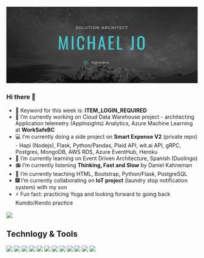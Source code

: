[![Header](https://github.com/mjtoolbox/mjtoolbox/blob/main/githubimg4.png "Header")](https://mjtoolbox.wordpress.com/)

### Hi there 👋
- 🔑 Keyword for this week is: **ITEM_LOGIN_REQUIRED**
- 🔭 I’m currently working on Cloud Data Warehouse project - architecting Application telemetry (AppInsights) Analytics, Azure Machine Learning at **WorkSafeBC**
- 💻 I’m currently doing a side project on **Smart Expense V2** (private repo) - Hapi (Nodejs), Flask, Python/Pandas, Plaid API, wit.ai API, gRPC, Postgres, MongoDB, AWS RDS, Azure EventHub, Heroku
- 🌱 I’m currently learning on Event Driven Architecture, Spanish (Duolingo)
- 📻 I’m currently listening **Thinking, Fast and Slow** by Daniel Kahneman
- 📝 I’m currently teaching HTML, Bootstrap, Python/Flask, PostgreSQL
- 🎆 I’m currently collaborating on **IoT project** (laundry stop notification system) with my son
- ⚡ Fun fact: practicing Yoga and looking forward to going back Kumdo/Kendo practice

<img align="center" src="https://github-readme-stats.vercel.app/api?username=mjtoolbox&theme=dark" />

## Technlogy & Tools
![](https://img.shields.io/badge/Code-Java-informational?style=flat&logoColor=white&color=2bbc8a)
![](https://img.shields.io/badge/Code-Javascript-informational?style=flat&logoColor=white&color=2bbc8a)
![](https://img.shields.io/badge/Code-Python-informational?style=flat&logoColor=white&color=2bbc8a)
![](https://img.shields.io/badge/Frame-Spring-informational?style=flat&logoColor=white&color=2bbc8a)
![](https://img.shields.io/badge/Frame-React-informational?style=flat&logoColor=white&color=2bbc8a)
![](https://img.shields.io/badge/Frame-ReactNative-informational?style=flat&logoColor=white&color=2bbc8a)
![](https://img.shields.io/badge/Frame-Flask-informational?style=flat&logoColor=white&color=2bbc8a)
![](https://img.shields.io/badge/Tool-Docker-informational?style=flat&logoColor=white&color=2bbc8a)
![](https://img.shields.io/badge/DB-PostgreSQL-informational?style=flat&logoColor=white&color=2bbc8a)
![](https://img.shields.io/badge/DB-MongoDB-informational?style=flat&logoColor=white&color=2bbc8a)
![](https://img.shields.io/badge/Cloud-Azure-informational?style=flat&logoColor=white&color=2bbc8a)
![](https://img.shields.io/badge/Cloud-Heroku-informational?style=flat&logoColor=white&color=2bbc8a)


